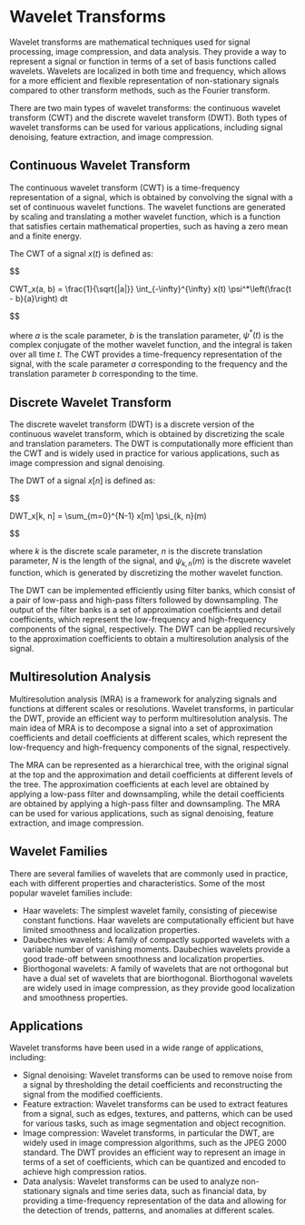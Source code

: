 # Wavelet Transforms

Wavelet transforms are mathematical techniques used for signal processing, image compression, and data analysis. They provide a way to represent a signal or function in terms of a set of basis functions called wavelets. Wavelets are localized in both time and frequency, which allows for a more efficient and flexible representation of non-stationary signals compared to other transform methods, such as the Fourier transform.

There are two main types of wavelet transforms: the continuous wavelet transform (CWT) and the discrete wavelet transform (DWT). Both types of wavelet transforms can be used for various applications, including signal denoising, feature extraction, and image compression.

## Continuous Wavelet Transform

The continuous wavelet transform (CWT) is a time-frequency representation of a signal, which is obtained by convolving the signal with a set of continuous wavelet functions. The wavelet functions are generated by scaling and translating a mother wavelet function, which is a function that satisfies certain mathematical properties, such as having a zero mean and a finite energy.

The CWT of a signal $x(t)$ is defined as:


$$

CWT_x(a, b) = \frac{1}{\sqrt{|a|}} \int_{-\infty}^{\infty} x(t) \psi^*\left(\frac{t - b}{a}\right) dt

$$


where $a$ is the scale parameter, $b$ is the translation parameter, $\psi^*(t)$ is the complex conjugate of the mother wavelet function, and the integral is taken over all time $t$. The CWT provides a time-frequency representation of the signal, with the scale parameter $a$ corresponding to the frequency and the translation parameter $b$ corresponding to the time.

## Discrete Wavelet Transform

The discrete wavelet transform (DWT) is a discrete version of the continuous wavelet transform, which is obtained by discretizing the scale and translation parameters. The DWT is computationally more efficient than the CWT and is widely used in practice for various applications, such as image compression and signal denoising.

The DWT of a signal $x[n]$ is defined as:


$$

DWT_x[k, n] = \sum_{m=0}^{N-1} x[m] \psi_{k, n}(m)

$$


where $k$ is the discrete scale parameter, $n$ is the discrete translation parameter, $N$ is the length of the signal, and $\psi_{k, n}(m)$ is the discrete wavelet function, which is generated by discretizing the mother wavelet function.

The DWT can be implemented efficiently using filter banks, which consist of a pair of low-pass and high-pass filters followed by downsampling. The output of the filter banks is a set of approximation coefficients and detail coefficients, which represent the low-frequency and high-frequency components of the signal, respectively. The DWT can be applied recursively to the approximation coefficients to obtain a multiresolution analysis of the signal.

## Multiresolution Analysis

Multiresolution analysis (MRA) is a framework for analyzing signals and functions at different scales or resolutions. Wavelet transforms, in particular the DWT, provide an efficient way to perform multiresolution analysis. The main idea of MRA is to decompose a signal into a set of approximation coefficients and detail coefficients at different scales, which represent the low-frequency and high-frequency components of the signal, respectively.

The MRA can be represented as a hierarchical tree, with the original signal at the top and the approximation and detail coefficients at different levels of the tree. The approximation coefficients at each level are obtained by applying a low-pass filter and downsampling, while the detail coefficients are obtained by applying a high-pass filter and downsampling. The MRA can be used for various applications, such as signal denoising, feature extraction, and image compression.

## Wavelet Families

There are several families of wavelets that are commonly used in practice, each with different properties and characteristics. Some of the most popular wavelet families include:

- Haar wavelets: The simplest wavelet family, consisting of piecewise constant functions. Haar wavelets are computationally efficient but have limited smoothness and localization properties.
- Daubechies wavelets: A family of compactly supported wavelets with a variable number of vanishing moments. Daubechies wavelets provide a good trade-off between smoothness and localization properties.
- Biorthogonal wavelets: A family of wavelets that are not orthogonal but have a dual set of wavelets that are biorthogonal. Biorthogonal wavelets are widely used in image compression, as they provide good localization and smoothness properties.

## Applications

Wavelet transforms have been used in a wide range of applications, including:

- Signal denoising: Wavelet transforms can be used to remove noise from a signal by thresholding the detail coefficients and reconstructing the signal from the modified coefficients.
- Feature extraction: Wavelet transforms can be used to extract features from a signal, such as edges, textures, and patterns, which can be used for various tasks, such as image segmentation and object recognition.
- Image compression: Wavelet transforms, in particular the DWT, are widely used in image compression algorithms, such as the JPEG 2000 standard. The DWT provides an efficient way to represent an image in terms of a set of coefficients, which can be quantized and encoded to achieve high compression ratios.
- Data analysis: Wavelet transforms can be used to analyze non-stationary signals and time series data, such as financial data, by providing a time-frequency representation of the data and allowing for the detection of trends, patterns, and anomalies at different scales.
